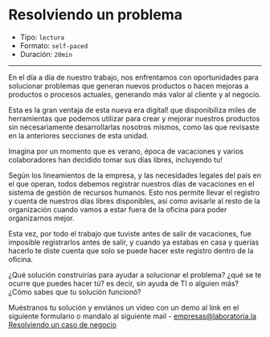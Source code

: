 # Resolviendo un problema

* Tipo: `lectura`
* Formato: `self-paced`
* Duración: `20min`

***

En el día a día de nuestro trabajo, nos enfrentamos con oportunidades para
solucionar problemas que generan nuevos productos o hacen mejoras
a productos o procesos actuales, generando más valor al cliente y al
negocio.

Esta es la gran ventaja de esta nueva era digital! que disponibiliza
miles de herramientas que podemos utilizar para crear y mejorar nuestros
productos sin necesariamente desarrollarlas nosotros mismos, como las que revisaste en la anteriores secciones de esta unidad. 

Imagina por un momento que es verano, época de vacaciones y varios colaboradores han decidido tomar sus días libres, incluyendo tu!

Según los lineamientos de la empresa, y las necesidades legales del país en el que operan, todos debemos registrar nuestros días de vacaciones en el sistema de gestión de recursos humanos. Esto nos permite llevar el registro y cuenta de nuestros días libres disponibles, así como avisarle al resto de la organización cuando vamos a estar fuera de la oficina para poder organizarnos mejor.

Esta vez, por todo el trabajo que tuviste antes de salir de vacaciones, fue imposible registrarlos antes de salir, y cuando ya estabas en casa y querías hacerlo te diste cuenta que solo se puede hacer este registro dentro de la oficina.  

¿Qué solución construirías para ayudar a solucionar el problema?  ¿qué se te ocurre que puedes hacer tú? es decir, sin ayuda de TI o alguien más? ¿Cómo sabes que tu solución funcionó?


Muéstranos tu solución y enviános un video con un demo al link en el siguiente formulario o mandalo al siguiente mail - empresas@laboratoria.la
[Resolviendo un caso de negocio](https://laboratoria.typeform.com/to/LGE5jQ)
